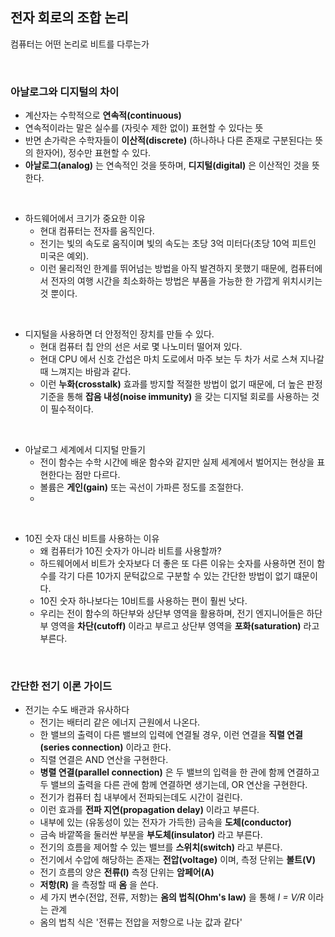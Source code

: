 ## 전자 회로의 조합 논리

컴퓨터는 어떤 논리로 비트를 다루는가

<br/>

### 아날로그와 디지털의 차이

- 계산자는 수학적으로 **연속적(continuous)**
- 연속적이라는 말은 실수를 (자릿수 제한 없이) 표현할 수 있다는 뜻
- 반면 손가락은 수학자들이 **이산적(discrete)** (하나하나 다른 존재로 구분된다는 뜻의 한자어), 정수만 표현할 수 있다.
- **아날로그(analog)** 는 연속적인 것을 뜻하며, **디지털(digital)** 은 이산적인 것을 뜻한다.

<br/>

- 하드웨어에서 크기가 중요한 이유
  - 현대 컴퓨터는 전자를 움직인다.
  - 전기는 빛의 속도로 움직이며 빛의 속도는 초당 3억 미터다(초당 10억 피트인 미국은 예외).
  - 이런 물리적인 한계를 뛰어넘는 방법을 아직 발견하지 못했기 때문에, 컴퓨터에서 전자의 여행 시간을 최소화하는 방법은 부품을 가능한 한 가깝게 위치시키는 것 뿐이다.

<br/>

- 디지털을 사용하면 더 안정적인 장치를 만들 수 있다.
  - 현대 컴퓨터 칩 안의 선은 서로 몇 나노미터 떨어져 있다.
  - 현대 CPU 에서 신호 간섭은 마치 도로에서 마주 보는 두 차가 서로 스쳐 지나갈 때 느껴지는 바람과 같다.
  - 이런 **누화(crosstalk)** 효과를 방지할 적절한 방법이 없기 때문에, 더 높은 판정 기준을 통해 **잡음 내성(noise immunity)** 을 갖는 디지털 회로를 사용하는 것이 필수적이다.

<br/>

- 아날로그 세계에서 디지털 만들기
  - 전이 함수는 수학 시간에 배운 함수와 같지만 실제 세계에서 벌어지는 현상을 표현한다는 점만 다르다.
  - 볼륨은 **게인(gain)** 또는 곡선이 가파른 정도를 조절한다.
  -

<br/>

- 10진 숫자 대신 비트를 사용하는 이유
  - 왜 컴퓨터가 10진 숫자가 아니라 비트를 사용할까?
  - 하드웨어에서 비트가 숫자보다 더 좋은 또 다른 이유는 숫자를 사용하면 전이 함수를 각기 다른 10가지 문턱값으로 구분할 수 있는 간단한 방법이 없기 떄문이다.
  - 10진 숫자 하나보다는 10비트를 사용하는 편이 훨씬 낫다.
  - 우리는 전이 함수의 하단부와 상단부 영역을 활용하며, 전기 엔지니어들은 하단부 영역을 **차단(cutoff)** 이라고 부르고 상단부 영역을 **포화(saturation)** 라고 부른다.

<br/>

### 간단한 전기 이론 가이드

- 전기는 수도 배관과 유사하다
  - 전기는 배터리 같은 에너지 근원에서 나온다.
  - 한 밸브의 출력이 다른 밸브의 입력에 연결될 경우, 이런 연결을 **직렬 연결(series connection)** 이라고 한다.
  - 직렬 연결은 AND 연산을 구현한다.
  - **병렬 연결(parallel connection)** 은 두 밸브의 입력을 한 관에 함께 연결하고 두 밸브의 출력을 다른 관에 함께 연결하면 생기는데, OR 연산을 구현한다.
  - 전기가 컴퓨터 칩 내부에서 전파되는데도 시간이 걸린다.
  - 이런 효과를 **전파 지연(propagation delay)** 이라고 부른다.
  - 내부에 있는 (유동성이 있는 전자가 가득한) 금속을 **도체(conductor)**
  - 금속 바깥쪽을 둘러싼 부분을 **부도체(insulator)** 라고 부른다.
  - 전기의 흐름을 제어할 수 있는 밸브를 **스위치(switch)** 라고 부른다.
  - 전기에서 수압에 해당하는 존재는 **전압(voltage)** 이며, 측정 단위는 **볼트(V)**
  - 전기 흐름의 양은 **전류(I)** 측정 단위는 **암페어(A)**
  - **저항(R)** 을 측정할 때 **옴** 을 쓴다.
  - 세 가지 변수(전압, 전류, 저항)는 **옴의 법칙(Ohm's law)** 을 통해 _I = V/R_ 이라는 관계
  - 옴의 법칙 식은 '전류는 전압을 저항으로 나눈 값과 같다'

<br/>
